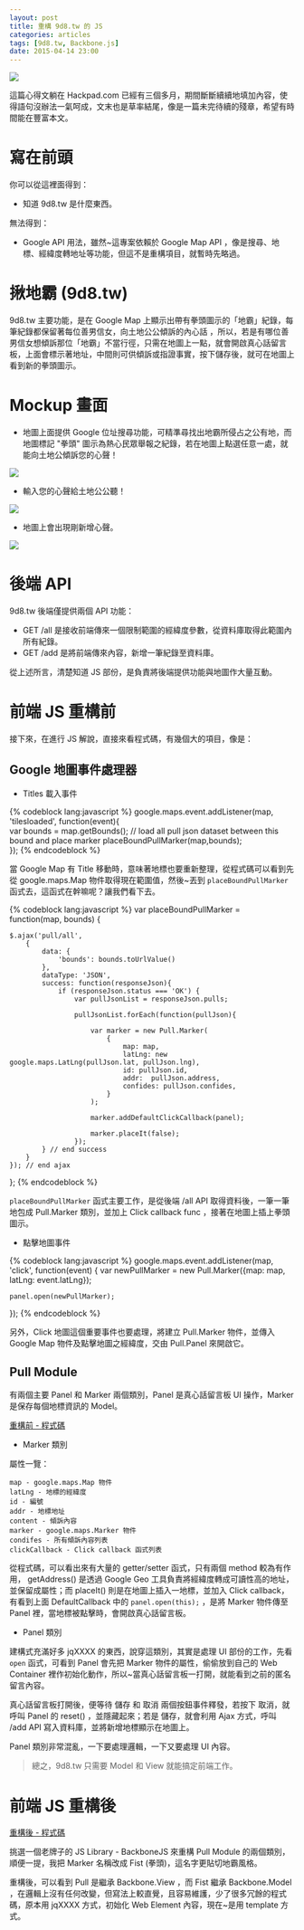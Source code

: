 ```yaml
---
layout: post
title: 重構 9d8.tw 的 JS 
categories: articles
tags: [9d8.tw, Backbone.js]
date: 2015-04-14 23:00
---
```


![](/images/9d8tw/logo.png)

這篇心得文躺在 Hackpad.com 已經有三個多月，期間斷斷續續地填加內容，使得語句沒辦法一氣呵成，文末也是草率結尾，像是一篇未完待續的殘章，希望有時間能在豐富本文。

# 寫在前頭

<!-- more -->

你可以從這裡面得到：

+ 知道 9d8.tw 是什麼東西。

無法得到：

+ Google API 用法，雖然~這專案依賴於 Google Map API ，像是搜尋、地標、經緯度轉地址等功能，但這不是重構項目，就暫時先略過。

# 揪地霸 (9d8.tw)

9d8.tw 主要功能，是在 Google Map 上顯示出帶有拳頭圖示的「地霸」紀錄，每筆紀錄都保留著每位善男信女，向土地公公傾訴的內心話 ，所以，若是有哪位善男信女想傾訴那位「地霸」不當行徑，只需在地圖上一點，就會開啟真心話留言板，上面會標示著地址，中間則可供傾訴或指證事實，按下儲存後，就可在地圖上看到新的拳頭圖示。

# Mockup 畫面

+ 地圖上面提供 Google 位址搜尋功能，可精準尋找出地霸所侵占之公有地，而地圖標記 "拳頭" 圖示為熱心民眾舉報之紀錄，若在地圖上點選任意一處，就能向土地公傾訴您的心聲！

![](/images/9d8tw/mockup_1.png)

+ 輸入您的心聲給土地公公聽！

![](/images/9d8tw/mockup_2.png)

+ 地圖上會出現剛新增心聲。

![](/images/9d8tw/mockup_3.png)

# 後端 API

9d8.tw 後端僅提供兩個 API 功能：

+ GET /all 是接收前端傳來一個限制範圍的經緯度參數，從資料庫取得此範圍內所有紀錄。
+ GET /add 是將前端傳來內容，新增一筆紀錄至資料庫。

從上述所言，清楚知道 JS 部份，是負責將後端提供功能與地圖作大量互動。

# 前端 JS 重構前

接下來，在進行 JS 解說，直接來看程式碼，有幾個大的項目，像是：

## Google 地圖事件處理器

+ Titles 載入事件

{% codeblock lang:javascript %}
google.maps.event.addListener(map, 'tilesloaded', function(event){    
    var bounds = map.getBounds();
    // load all pull json dataset between this bound and place marker
    placeBoundPullMarker(map,bounds);        
});
{% endcodeblock %}

當 Google Map 有 Title 移動時，意味著地標也要重新整理，從程式碼可以看到先從 google.maps.Map 物件取得現在範圍值，然後~丟到 `placeBoundPullMarker` 函式去，這函式在幹嘛呢？讓我們看下去。

{% codeblock lang:javascript %}
var placeBoundPullMarker = function(map, bounds) {

    $.ajax('pull/all',
        {
            data: {
                'bounds': bounds.toUrlValue()
            },
            dataType: 'JSON',
            success: function(responseJson){
                if (responseJson.status === 'OK') {
                    var pullJsonList = responseJson.pulls;

                    pullJsonList.forEach(function(pullJson){
       
                        var marker = new Pull.Marker(
                            {
                                map: map, 
                                latLng: new google.maps.LatLng(pullJson.lat, pullJson.lng),
                                id: pullJson.id,
                                addr:  pullJson.address,
                                confides: pullJson.confides,               
                            }
                        );

                        marker.addDefaultClickCallback(panel);
                        
                        marker.placeIt(false);
                    });
            } // end success
        }
    }); // end ajax
};
{% endcodeblock %}

`placeBoundPullMarker` 函式主要工作，是從後端 /all API 取得資料後，一筆一筆地包成 Pull.Marker 類別，並加上 Click callback func ，接著在地圖上插上拳頭圖示。

+ 點擊地圖事件

{% codeblock lang:javascript %}
google.maps.event.addListener(map, 'click', function(event) {
    var newPullMarker = new Pull.Marker({map: map, latLng: event.latLng});
    
    panel.open(newPullMarker);
});
{% endcodeblock %}

另外，Click 地圖這個重要事件也要處理，將建立 Pull.Marker 物件，並傳入 Google Map 物件及點擊地圖之經緯度，交由 Pull.Panel 來開啟它。

## Pull Module

有兩個主要 Panel 和 Marker 兩個類別，Panel 是真心話留言板 UI 操作，Marker 是保存每個地標資訊的 Model。

[重構前 - 程式碼](https://github.com/dz1984/9d8TW/blob/a786511a545da99796fabf189ae1d0340e35c0cd/public/js/pull.js)

+ Marker 類別

屬性一覽：

```
map - google.maps.Map 物件
latLng - 地標的經緯度
id - 編號
addr - 地標地址
content - 傾訴內容
marker - google.maps.Marker 物件
condifes - 所有傾訴內容列表
clickCallback - Click callback 函式列表
```

從程式碼，可以看出來有大量的 getter/setter 函式，只有兩個 method  較為有作用， getAddress() 是透過 Google Geo 工具負責將經緯度轉成可讀性高的地址，並保留成屬性；而 placeIt() 則是在地圖上插入一地標，並加入 Click callback，有看到上面 DefaultCallback 中的  `panel.open(this);` ，是將 Marker 物件傳至 Panel 裡，當地標被點擊時，會開啟真心話留言板。

+ Panel 類別

建構式充滿好多 jqXXXX 的東西，說穿這類別，其實是處理 UI 部份的工作，先看 `open` 函式，可看到 Panel 會先把 Marker 物件的屬性，偷偷放到自己的 Web Container 裡作初始化動作，所以~當真心話留言板一打開，就能看到之前的匿名留言內容。
 
 真心話留言板打開後，便等待 儲存 和 取消 兩個按鈕事件釋發，若按下 取消，就呼叫 Panel 的 reset() ，並隱藏起來；若是 儲存，就會利用 Ajax 方式，呼叫 /add API 寫入資料庫，並將新增地標顯示在地圖上。

 Panel 類別非常混亂，一下要處理邏輯，一下又要處理 UI 內容。

 > 總之，9d8.tw 只需要 Model 和 View 就能搞定前端工作。

# 前端 JS 重構後

[重構後 - 程式碼](https://github.com/dz1984/9d8TW/blob/4901ba1b3c4e36daadb73b884c77c2a2e0a76e22/public/js/pull.js)

挑選一個老牌子的 JS Library - BackboneJS 來重構 Pull Module 的兩個類別，順便一提，我把 Marker 名稱改成 Fist (拳頭)，這名字更貼切地霸風格。

重構後，可以看到 Pull 是繼承 Backbone.View ，而 Fist 繼承 Backbone.Model ，在邏輯上沒有任何改變，但寫法上較直覺，且容易維護，少了很多冗餘的程式碼，原本用 jqXXXX 方式，初始化 Web Element 內容，現在~是用 template 方式。